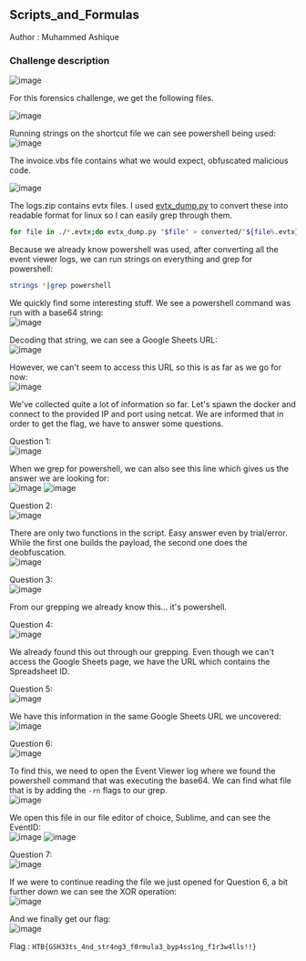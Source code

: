 ## Scripts_and_Formulas

Author : Muhammed Ashique

### Challenge description

![image](https://github.com/LazyTitan33/CTF-Writeups/assets/80063008/5ef17f55-73c9-44e4-a152-5aa51a1fc7d2)

For this forensics challenge, we get the following files.

![image](https://github.com/LazyTitan33/CTF-Writeups/assets/80063008/3acc4b16-989d-4e3c-a5ad-858b0703cb8b)

Running strings on the shortcut file we can see powershell being used:  
![image](https://github.com/LazyTitan33/CTF-Writeups/assets/80063008/d1938cb0-01c6-45a2-b983-c77016102956)

The invoice.vbs file contains what we would expect, obfuscated malicious code.

![image](https://github.com/LazyTitan33/CTF-Writeups/assets/80063008/0dbaad70-e371-4111-a4db-778a63a8969a)

The logs.zip contains evtx files. I used [evtx_dump.py](https://github.com/williballenthin/python-evtx/blob/master/scripts/evtx_dump.py) to convert these into readable format for linux so I can easily grep through them.

```bash
for file in ./*.evtx;do evtx_dump.py "$file" > converted/"${file%.evtx}.xml";done
```

Because we already know powershell was used, after converting all the event viewer logs, we can run strings on everything and grep for powershell:

```bash
strings *|grep powershell
```
We quickly find some interesting stuff. We see a powershell command was run with a base64 string:  
![image](https://github.com/LazyTitan33/CTF-Writeups/assets/80063008/476157f7-9a2b-44e7-844b-9e5230f0e6b6)

Decoding that string, we can see a Google Sheets URL:  
![image](https://github.com/LazyTitan33/CTF-Writeups/assets/80063008/0c60cf4d-c63e-413c-a8f7-fbea75b4496c)

However, we can't seem to access this URL so this is as far as we go for now:  
![image](https://github.com/LazyTitan33/CTF-Writeups/assets/80063008/5f1ffab9-ee0d-4f46-b0e3-2005eb88ea5d)

We've collected quite a lot of information so far. Let's spawn the docker and connect to the provided IP and port using netcat. We are informed that in order to get the flag, we have to answer some questions.

Question 1:  
![image](https://github.com/LazyTitan33/CTF-Writeups/assets/80063008/f8196305-a8de-4d3e-a934-e7a4bcd29c60)

When we grep for powershell, we can also see this line which gives us the answer we are looking for:  
![image](https://github.com/LazyTitan33/CTF-Writeups/assets/80063008/6ac36f0c-d04d-4ae2-b9cd-320dabd0364a)
![image](https://github.com/LazyTitan33/CTF-Writeups/assets/80063008/a31c2ea2-ce96-455c-8a76-ee71d70f4507)

Question 2:  
![image](https://github.com/LazyTitan33/CTF-Writeups/assets/80063008/5358244d-38f1-4f90-9777-29b783f1c35a)

There are only two functions in the script. Easy answer even by trial/error. While the first one builds the payload, the second one does the deobfuscation.  
![image](https://github.com/LazyTitan33/CTF-Writeups/assets/80063008/d33dd942-49db-429e-81f6-b55d983b7daa)

Question 3:  
![image](https://github.com/LazyTitan33/CTF-Writeups/assets/80063008/f50ea40b-2463-42f1-ad2a-e6455b4784ff)

From our grepping we already know this... it's powershell.

Question 4:  
![image](https://github.com/LazyTitan33/CTF-Writeups/assets/80063008/bcf3ff85-0541-42d6-aedc-482dcd93f587)

We already found this out through our grepping. Even though we can't access the Google Sheets page, we have the URL which contains the Spreadsheet ID.

Question 5:  
![image](https://github.com/LazyTitan33/CTF-Writeups/assets/80063008/ed1e029a-7335-44b0-a955-5edf33ee6abb)

We have this information in the same Google Sheets URL we uncovered:  
![image](https://github.com/LazyTitan33/CTF-Writeups/assets/80063008/e2370135-f266-4d2f-b8e1-09f8863e4f36)

Question 6:  
![image](https://github.com/LazyTitan33/CTF-Writeups/assets/80063008/efa316f5-eec7-40fa-83a7-1cbc1363912a)

To find this, we need to open the Event Viewer log where we found the powershell command that was executing the base64. We can find what file that is by adding the `-rn` flags to our grep.  
![image](https://github.com/LazyTitan33/CTF-Writeups/assets/80063008/46ccbea4-30c8-488b-97a9-1445e3162099)

We open this file in our file editor of choice, Sublime, and can see the EventID:  
![image](https://github.com/LazyTitan33/CTF-Writeups/assets/80063008/820a8d84-d866-43ff-9208-e4f03cf95a37)
![image](https://github.com/LazyTitan33/CTF-Writeups/assets/80063008/c4857609-24bf-46e7-8f4a-f67452cb6dbd)

Question 7:  
![image](https://github.com/LazyTitan33/CTF-Writeups/assets/80063008/6f6d829c-9ef5-4513-9d8a-c2f9b96e0783)

If we were to continue reading the file we just opened for Question 6, a bit further down we can see the XOR operation:  
![image](https://github.com/LazyTitan33/CTF-Writeups/assets/80063008/7d9fb247-0097-414e-a249-0ae8b01ce340)

And we finally get our flag:  
![image](https://github.com/LazyTitan33/CTF-Writeups/assets/80063008/12e0afde-7e91-411a-8d42-5183d72cc130)

Flag : ```HTB{GSH33ts_4nd_str4ng3_f0rmula3_byp4ss1ng_f1r3w4lls!!}```


